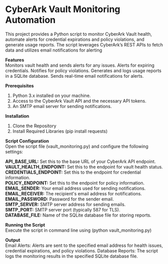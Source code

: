 # CyberArk Vault Monitoring Automation

This project provides a Python script to monitor CyberArk Vault health, automate alerts for credential expirations and policy violations, and generate usage reports. The script leverages CyberArk’s REST APIs to fetch data and utilizes email notifications for alerting

**Features**<br>
Monitors vault health and sends alerts for any issues.
Alerts for expiring credentials.
Notifies for policy violations.
Generates and logs usage reports in a SQLite database.
Sends real-time email notifications for alerts.

**Prerequisites**
1. Python 3.x installed on your machine.
2. Access to the CyberArk Vault API and the necessary API tokens.
3. An SMTP email server for sending notifications.

**Installation**
1. Clone the Repository
2. Install Required Libraries (pip install requests)


**Script Configuration**<br>
Open the script file (vault_monitoring.py) and configure the following settings:

**API_BASE_URL:** Set this to the base URL of your CyberArk API endpoint.<br>
**VAULT_HEALTH_ENDPOINT:** Set this to the endpoint for vault health status.<br>
**CREDENTIALS_ENDPOINT:** Set this to the endpoint for credential information.<br>
**POLICY_ENDPOINT:** Set this to the endpoint for policy information.<br>
**EMAIL_SENDER:** Your email address used for sending notifications.<br>
**EMAIL_RECEIVER:** The recipient's email address for notifications.<br>
**EMAIL_PASSWORD:** Password for the sender email.<br>
**SMTP_SERVER:** SMTP server address for sending emails.<br>
**SMTP_PORT:** SMTP server port (typically 587 for TLS).<br>
**DATABASE_FILE:** Name of the SQLite database file for storing reports.<br>

**Running the Script**<br>
Execute the script in command line using (python vault_monitoring.py)

**Output**<br>
Email Alerts: Alerts are sent to the specified email address for health issues, credential expirations, and policy violations.
Database Reports: The script logs the monitoring results in the specified SQLite database file.
